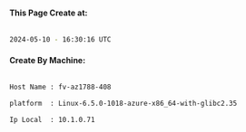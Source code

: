
   
#### This Page Create at:

```bash

2024-05-10 - 16:30:16 UTC

```

#### Create By Machine:

```bash

Host Name : fv-az1788-408

platform  : Linux-6.5.0-1018-azure-x86_64-with-glibc2.35

Ip Local  : 10.1.0.71

```

